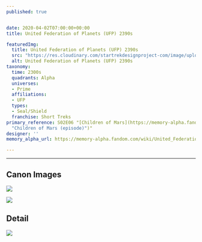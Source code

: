 ```yaml
---
published: true


date: 2020-04-02T07:00:00+00:00
title: United Federation of Planets (UFP) 2390s

featuredImg:
  title: United Federation of Planets (UFP) 2390s
  src: "https://res.cloudinary.com/startrekdesignproject-com/image/upload/v1585863146/UFP2390s.png"
  alt: United Federation of Planets (UFP) 2390s
taxonomy:
  time: 2300s
  quadrants: Alpha
  universes:
  - Prime
  affiliations:
  - UFP
  types:
  - Seal/Shield
  franchise: Short Treks
primary_reference: S02E06 "[Children of Mars](https://memory-alpha.fandom.com/wiki/Children_of_Mars_(episode)
  "Children of Mars (episode)")"
designer: ''
memory_alpha_url: https://memory-alpha.fandom.com/wiki/United_Federation_of_Planets

---
```

___
## Canon Images

![](https://res.cloudinary.com/startrekdesignproject-com/image/upload/v1585863146/UFP2390s_STR2x6.jpg)

![](https://res.cloudinary.com/startrekdesignproject-com/image/upload/v1585863146/UFP2390s_STR2x6_2.jpg)

## Detail

![](https://res.cloudinary.com/startrekdesignproject-com/image/upload/v1585863145/UFP2390s_Detail.jpg)